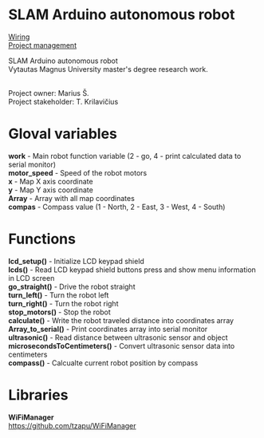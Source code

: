 # SLAM Arduino autonomous robot

[Wiring](http://l2jujq.axshare.com/#g=1&c=1&p=mvu_marius_s__master_degree_work_diagram) <br />
[Project management](https://tree.taiga.io/project/marius-s-arduino-and-esp8266-project/backlog)

SLAM Arduino autonomous robot<br />
Vytautas Magnus University master's degree research work. <br /><br />

Project owner: Marius Š. <br />
Project stakeholder: T. Krilavičius <br />

# Gloval variables
__work__ - Main robot function variable (2 - go, 4 - print calculated data to serial monitor) <br />
__motor_speed__ - Speed of the robot motors <br />
__x__ - Map X axis coordinate <br />
__y__ - Map Y axis coordinate <br />
__Array__ -  Array with all map coordinates <br />
__compas__ - Compass value (1 - North, 2 - East, 3 - West, 4 - South) <br />

# Functions
__lcd_setup()__ - Initialize LCD keypad shield <br />
__lcds()__ - Read LCD keypad shield buttons press and show menu information in LCD screen <br />
__go_straight()__ - Drive the robot straight <br />
__turn_left()__ - Turn the robot left <br />
__turn_right()__ - Turn the robot right <br />
__stop_motors()__ - Stop the robot <br />
__calculate()__ - Write the robot traveled distance into coordinates array <br />
__Array_to_serial()__ - Print coordinates array into serial monitor <br />
__ultrasonic()__ - Read distance between ultrasonic sensor and object <br />
__microsecondsToCentimeters()__ - Convert ultrasonic sensor data into centimeters <br />
__compass()__ - Calcualte current robot position by compass <br />

# Libraries
__WiFiManager__<br />
https://github.com/tzapu/WiFiManager
